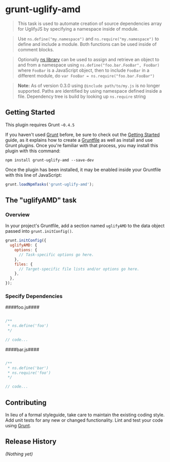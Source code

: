 # grunt-uglify-amd

> This task is used to automate creation of source dependencies array for UglifyJS by specifying a namespace inside of module.

> Use ```ns.define("my.namespace")``` and ```ns.require("my.namespace")``` to define and include a module. Both functions can be used inside of comment blocks.

> Optionally [ns library](https://github.com/logashoff/ns) can be used to assign and retrieve an object to and from a namespace using ```ns.define("foo.bar.FooBar", FooBar)``` where ```FooBar``` is a JavaScript object, then to include ```FooBar``` in a different module, do ```var FooBar = ns.require("foo.bar.FooBar")```

>**Note:** As of version 0.3.0 using ```@include path/to/my.js``` is no longer supported. Paths are identified by using namespace defined inside a file. Dependency tree is build by looking up ``ns.require`` string

## Getting Started
This plugin requires Grunt `~0.4.5`

If you haven't used [Grunt](http://gruntjs.com/) before, be sure to check out the [Getting Started](http://gruntjs.com/getting-started) guide, as it explains how to create a [Gruntfile](http://gruntjs.com/sample-gruntfile) as well as install and use Grunt plugins. Once you're familiar with that process, you may install this plugin with this command:

```shell
npm install grunt-uglify-amd --save-dev
```

Once the plugin has been installed, it may be enabled inside your Gruntfile with this line of JavaScript:

```js
grunt.loadNpmTasks('grunt-uglify-amd');
```

## The "uglifyAMD" task

### Overview
In your project's Gruntfile, add a section named `uglifyAMD` to the data object passed into `grunt.initConfig()`.

```js
grunt.initConfig({
  uglifyAMD: {
    options: {
      // Task-specific options go here.
    },
    files: {
      // Target-specific file lists and/or options go here.
    },
  },
});
```

### Specify Dependencies

####foo.js####
```js

/**
 * ns.define('foo')
 */

// code...
```
####bar.js####
```js

/**
 * ns.define('bar')
 * ns.require('foo')
 */

// code...
```

## Contributing
In lieu of a formal styleguide, take care to maintain the existing coding style. Add unit tests for any new or changed functionality. Lint and test your code using [Grunt](http://gruntjs.com/).

## Release History
_(Nothing yet)_
